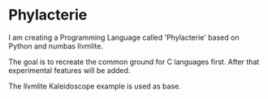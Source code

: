 # Phylacterie

I am creating a Programming Language called 'Phylacterie' based on Python and numbas llvmlite.

The goal is to recreate the common ground for C languages first. After that experimental features will be added.

The llvmlite Kaleidoscope example is used as base. 
